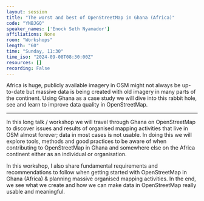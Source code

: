 ```yaml
---
layout: session
title: "The worst and best of OpenStreetMap in Ghana (Africa)"
code: "YNBJGQ"
speaker_names: ['Enock Seth Nyamador']
affiliations: None
room: "Workshops"
length: "60"
time: "Sunday, 11:30"
time_iso: "2024-09-08T08:30:00Z"
resources: []
recording: False
---
```


Africa is huge, publicly available imagery in OSM might not always be up-to-date but massive data is being created with old imagery in many parts of the continent. Using Ghana as a case study we will dive into this rabbit hole, see and learn to improve data quality in OpenStreetMap.

<hr>

In this long talk / workshop we will travel through Ghana on OpenStreetMap to discover issues and results of organised mapping activities that live in OSM almost forever; data in most cases is not usable. In doing this we will explore tools, methods and good practices to be aware of when contributing to OpenStreetMap in Ghana and somewhere else on the Africa continent either as an individual or organisation. 

In this workshop, I also share fundamental requirements and recommendations to follow when getting started with OpenStreetMap in Ghana (Africa) &amp; planning massive organised mapping activities.
In the end, we see what we create and how we can make data in OpenStreetMap really usable and meaningful.

